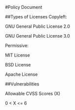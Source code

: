 #Policy Document

##Types of Licenses 
Copyleft:

GNU General Public License 2.0

GNU General Public License 3.0

Permissive:

MIT License

BSD License

Apache License

##Vulnerabilities

Allowable CVSS Scores (X)

0 < X <= 6
